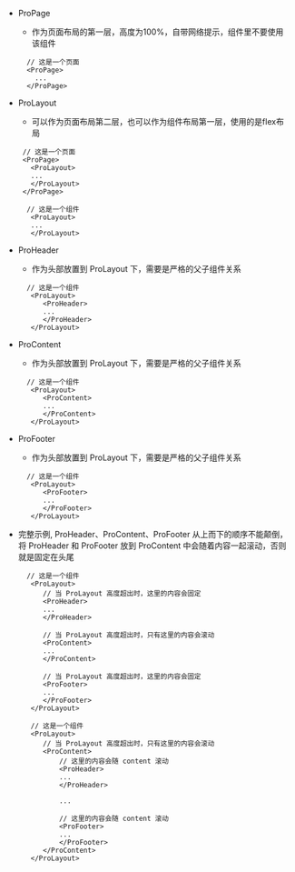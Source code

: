- ProPage
  - 作为页面布局的第一层，高度为100%，自带网络提示，组件里不要使用该组件
  ```vue
    // 这是一个页面
    <ProPage>
      ...
    </ProPage>
  ```
  
- ProLayout
  - 可以作为页面布局第二层，也可以作为组件布局第一层，使用的是flex布局
   ```vue
    // 这是一个页面
    <ProPage>
      <ProLayout>
      ...
      </ProLayout>
    </ProPage>
  ```
  ```vue
    // 这是一个组件
     <ProLayout>
     ...
     </ProLayout>
  ```

- ProHeader
  - 作为头部放置到 ProLayout 下，需要是严格的父子组件关系
  ```vue
    // 这是一个组件
     <ProLayout>
        <ProHeader>
        ...
        </ProHeader>
     </ProLayout>
  ```

- ProContent
  - 作为头部放置到 ProLayout 下，需要是严格的父子组件关系
  ```vue
    // 这是一个组件
     <ProLayout>
        <ProContent>
        ...
        </ProContent>
     </ProLayout>
  ```

- ProFooter
  - 作为头部放置到 ProLayout 下，需要是严格的父子组件关系
  ```vue
    // 这是一个组件
     <ProLayout>
        <ProFooter>
        ...
        </ProFooter>
     </ProLayout>
  ```
  
- 完整示例, ProHeader、ProContent、ProFooter 从上而下的顺序不能颠倒，将 ProHeader 和 ProFooter 放到 ProContent 中会随着内容一起滚动，否则就是固定在头尾
  ```vue
    // 这是一个组件
     <ProLayout>
        // 当 ProLayout 高度超出时，这里的内容会固定
        <ProHeader>
        ...
        </ProHeader>
  
        // 当 ProLayout 高度超出时，只有这里的内容会滚动
        <ProContent>
        ...
        </ProContent>
  
        // 当 ProLayout 高度超出时，这里的内容会固定
        <ProFooter>
        ...
        </ProFooter>
     </ProLayout>
  ```
  ```vue
     // 这是一个组件
     <ProLayout>
        // 当 ProLayout 高度超出时，只有这里的内容会滚动
        <ProContent>
            // 这里的内容会随 content 滚动
            <ProHeader>
            ...
            </ProHeader>
  
            ...
  
            // 这里的内容会随 content 滚动
            <ProFooter>
            ...
            </ProFooter>
        </ProContent>
     </ProLayout>
  ```